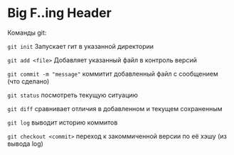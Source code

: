# Big F..ing Header

Команды git:

` git init ` Запускает гит в указанной директории

`git add <file>` Добавляет указанный файл в контроль версий

`git commit -m "message"` коммитит добавленный файл с сообщением (что сделано)

`git status` посмотреть текущую ситуацию

`git diff` сравнивает отличия в добавленном и текущем сохраненным

`git log` выводит историю коммитов

`git checkout <commit>` переход к закоммиченной версии по её хэшу (из вывода log)

